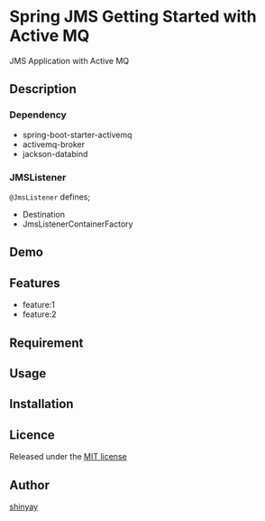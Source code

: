# Spring JMS Getting Started with Active MQ

JMS Application with Active MQ

## Description
### Dependency
- spring-boot-starter-activemq
- activemq-broker
- jackson-databind

### JMSListener
`@JmsListener` defines;
- Destination
- JmsListenerContainerFactory

## Demo

## Features

- feature:1
- feature:2

## Requirement

## Usage

## Installation

## Licence

Released under the [MIT license](https://gist.githubusercontent.com/shinyay/56e54ee4c0e22db8211e05e70a63247e/raw/34c6fdd50d54aa8e23560c296424aeb61599aa71/LICENSE)

## Author

[shinyay](https://github.com/shinyay)
